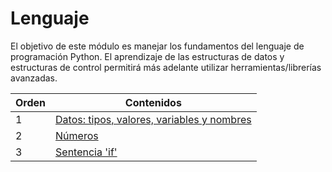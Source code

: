 # Lenguaje

El objetivo de este módulo es manejar los fundamentos del lenguaje de programación Python. El aprendizaje de las estructuras de datos y estructuras de control permitirá más adelante utilizar herramientas/librerías avanzadas.

Orden | Contenidos
--- | ---
1 | [Datos: tipos, valores, variables y nombres](01-data/01-data.ipynb)
2 | [Números](02-numbers/02-numbers.ipynb)
3 | [Sentencia 'if'](03-if/03-if.ipynb)
